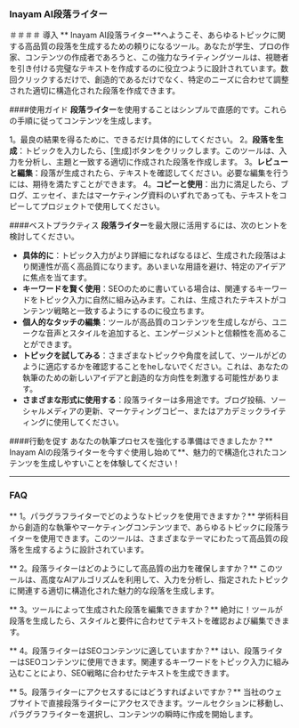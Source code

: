 ### Inayam AI段落ライター

＃＃＃＃ 導入
** Inayam AI段落ライター**へようこそ、あらゆるトピックに関する高品質の段落を生成するための頼りになるツール。あなたが学生、プロの作家、コンテンツの作成者であろうと、この強力なライティングツールは、視聴者を引き付ける完璧なテキストを作成するのに役立つように設計されています。数回クリックするだけで、創造的であるだけでなく、特定のニーズに合わせて調整された適切に構造化された段落を作成できます。

####使用ガイド
**段落ライター**を使用することはシンプルで直感的です。これらの手順に従ってコンテンツを生成します。

1。最良の結果を得るために、できるだけ具体的にしてください。
2。**段落を生成**：トピックを入力したら、[生成]ボタンをクリックします。このツールは、入力を分析し、主題と一致する適切に作成された段落を作成します。
3。**レビューと編集**：段落が生成されたら、テキストを確認してください。必要な編集を行うには、期待を満たすことができます。
4。**コピーと使用**：出力に満足したら、ブログ、エッセイ、またはマーケティング資料のいずれであっても、テキストをコピーしてプロジェクトで使用してください。

####ベストプラクティス
**段落ライター**を最大限に活用するには、次のヒントを検討してください。

-  **具体的に**：トピック入力がより詳細になればなるほど、生成された段落はより関連性が高く高品質になります。あいまいな用語を避け、特定のアイデアに焦点を当てます。
-  **キーワードを賢く使用**：SEOのために書いている場合は、関連するキーワードをトピック入力に自然に組み込みます。これは、生成されたテキストがコンテンツ戦略と一致するようにするのに役立ちます。
-  **個人的なタッチの編集**：ツールが高品質のコンテンツを生成しながら、ユニークな音声とスタイルを追加すると、エンゲージメントと信頼性を高めることができます。
-  **トピックを試してみる**：さまざまなトピックや角度を試して、ツールがどのように適応するかを確認することをheしないでください。これは、あなたの執筆のための新しいアイデアと創造的な方向性を刺激する可能性があります。
-  **さまざまな形式に使用する**：段落ライターは多用途です。ブログ投稿、ソーシャルメディアの更新、マーケティングコピー、またはアカデミックライティングに使用してください。

####行動を促す
あなたの執筆プロセスを強化する準備はできましたか？** Inayam AIの段落ライターを今すぐ使用し始めて**、魅力的で構造化されたコンテンツを生成しやすいことを体験してください！

----

### FAQ

** 1。パラグラフライターでどのようなトピックを使用できますか？**
学術科目から創造的な執筆やマーケティングコンテンツまで、あらゆるトピックに段落ライターを使用できます。このツールは、さまざまなテーマにわたって高品質の段落を生成するように設計されています。

** 2。段落ライターはどのようにして高品質の出力を確保しますか？**
このツールは、高度なAIアルゴリズムを利用して、入力を分析し、指定されたトピックに関連する適切に構造化された魅力的な段落を生成します。

** 3。ツールによって生成された段落を編集できますか？**
絶対に！ツールが段落を生成したら、スタイルと要件に合わせてテキストを確認および編集できます。

** 4。段落ライターはSEOコンテンツに適していますか？**
はい、段落ライターはSEOコンテンツに使用できます。関連するキーワードをトピック入力に組み込むことにより、SEO戦略に合わせたテキストを生成できます。

** 5。段落ライターにアクセスするにはどうすればよいですか？**
当社のウェブサイトで直接段落ライターにアクセスできます。ツールセクションに移動し、パラグラフライターを選択し、コンテンツの瞬時に作成を開始します。